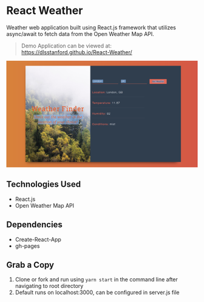 # React Weather
Weather web application built using React.js framework that utilizes async/await to fetch data from the Open Weather Map API.
> Demo Application can be viewed at: https://dlsstanford.github.io/React-Weather/

![React](/crud-app/public/img/2.jpg)

## Technologies Used
- React.js
- Open Weather Map API

## Dependencies
- Create-React-App
- gh-pages

## Grab a Copy

1. Clone or fork and run using `yarn start` in the command line after navigating to root directory
2. Default runs on localhost:3000, can be configured in server.js file
